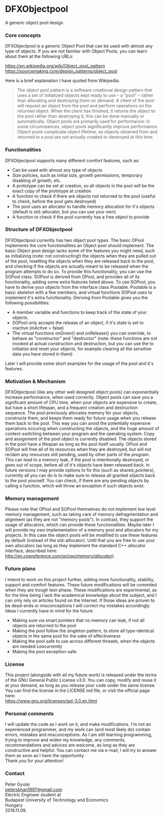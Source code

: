 # DFXObjectpool
  A generic object pool design

### Core concepts
DFXObjectpool is a generic Object Pool that can be used with almost any type of objects.
If you are not familiar with Object Pools, you can learn about them at the following URLs:   

https://en.wikipedia.org/wiki/Object_pool_pattern  
https://sourcemaking.com/design_patterns/object_pool  

Here is a brief explanation I have quoted from Wikipedia:  
 > The object pool pattern is a software creational design pattern that uses a set of initialized objects kept ready 
to use – a "pool" – rather than allocating and destroying them on demand. A client of the pool will request an object 
from the pool and perform operations on the returned object. When the client has finished, it returns the object to 
the pool rather than destroying it; this can be done manually or automatically.
Object pools are primarily used for performance: in some circumstances, object pools significantly improve performance. 
Object pools complicate object lifetime, as objects obtained from and returned to a pool are not actually created or 
destroyed at this time.  


### Functionalities
DFXObjectpool supports many different comfort features, such as:
- Can be used with almost any type of objects
- Size policies, such as initial size, growth permissions, temporary disabling of growth, etc.
- A prototype can be set at creation, so all objects in the pool will be the exact copy of the prototype at creation
- A function to check if there are objects not returned to the pool (useful to check, before the pool gets destroyed)
- The pool uses an allocator to handle memory allocation for it's objects (default is std::allocator, but you can use your own)
- A function to check if the pool currently has a free object to provide

### Structure of DFXObjectpool
DFXObjectpool currently has two object pool types. The basic OPool implements the core functionalities an Object pool 
should implement. The basic Object pool design lacks some of the features you might need, such as initializing (note: not constructing!)
the objects when they are pulled out of the pool, resetting the objects when they are released back to the pool, and checking
if the objects are actually meant to be released when the program attempts to do so. To provide this functionality, you can use
the SOPool class. SOPool is derived from OPool, and provides all of its functionality, adding some extra features listed above.
To use SOPool, you have to derive your objects from the interface class Poolable. Poolable is a basic skeleton with a few members,
and virtual functions SOPool uses to implement it's extra functionality. 
Deriving from Poolable gives you the following possibilities:
- A member variable and functions to keep track of the state of your objects.
- SOPool only accepts the release of an object, if it's state is set to inactive (mActive = false)
- The virtual functions onGiven() and onRelease() you can override, to behave as "constructor" and "destructor"
  (note: these functions are not invoked at actual construction and destruction, but you can use the to initialize
  and reset your objects, for example clearing all the sensitive data you have stored in them)  
  
Later I will provide some short examples for the usage of the pool and it's features.

### Motivation & Mechanism
DFXObjectpool (like any other well designed object pools) can exponentially increase performance, when used correctly.
Object pools can save you a significant amount of CPU time, when your objects are expensive to create, but have a short
lifespan, and a frequent creation and destruction sequence. The pool previously allocates memory for your objects, 
constructs them, and keeps them ready for future usage when you release them back to the pool. This way you can avoid
the potentially expensive operations occuring when constructing the objects, and the huge amount of context-switching
between your program and the operating system. Copy and assignment of the pool object is currently disabled. The objects 
stored in the pool have a lifespan as long as the pool itself usually. OPool and SOPool will free all of its resources 
when they are destroyed, but will not reclaim any resources still pending, used by other parts of the program. 
This can lead to a memory leak, if the pool is intentionally destroyed, or goes out of scope, before all of it's objects 
have been released back. In future versions I may provide options to fix this (such as shared_pointers), 
currently all you can do is to make sure to release all granted objects back to the pool yourself. You can check, 
if there are any pending objects by calling a function, which will throw an exception if such objects exist.

### Memory management
Please note that OPool and SOPool themselves do not implement low level memory management, such as taking care of memory
defragmentation and alignment (as they are not "memory pools"). In contrast, they support the usage of allocators, which
can provide these functionalities. Maybe later I will provide my own implementation of a memory pool and allocators for 
my projects. In this case the object pools will be modified to use these features by default (instead of the std::allocator).
Until that you are free to use your own allocators (as long as they implement the standard C++ allocator interface, described
here:  
http://en.cppreference.com/w/cpp/memory/allocator).

### Future plans
I intend to work on this project further, adding more functionality, stability, support and comfort features. These future 
modifications will be commited when they are trough test-phase. These modifications are experimental, as for the time being
I lack the academical knowledge about the subject, and I can only rely on articles found on the Internet. If those ideas are
proven to be dead-ends or misconceptions I will correct my mistakes accordingly.  
Ideas I currently have in mind for the future:  
- Making sure via smart pointers that no memory can leak, 
  if not all objects are returned to the pool
- Making the pool follow the singleton pattern, to
  store all type-identical objects in the same pool
  for the sake of effectiveness
- Making the pool safe to use across different threads, 
  when the objects are needed concurrently
- Making the pool exception-safe

### License
This project (alongside with all my future work) is released under the terms of the GNU General Public License v3.0. 
You can copy, modify and reuse it at your demand, as long as you release your code under the same license. You can find the
license in the LICENSE.md file, or visit the official page here:  
https://www.gnu.org/licenses/gpl-3.0.en.html

### Personal comments
I will update the code as I work on it, and make modifications. I'm not an experienced programmer, and my work can (and most
likely do) contain errors, mistakes and misconceptions. As I am still learning programming, trying to improve and widen my 
knowledge, any comments, recommendations and advices are welcome, as long as they are constructive and helpful. You can contact
me via e-mail, I will try to answer them as soon as I have the opportunity.  
Thank you for your attention!

### Contact
Peter Gyulai  
peterskhan1997@gmail.com  
Electric Engineer student at  
Budapest University of Technology and Economics  
Hungary  
2016.11.09.  
